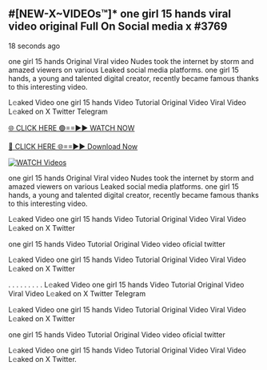 ## #[NEW-X~VIDEOs™]* one girl 15 hands viral video original Full On Social media x #3769

18 seconds ago

one girl 15 hands Original Viral video Nudes took the internet by storm and amazed viewers on various Leaked social media platforms. one girl 15 hands, a young and talented digital creator, recently became famous thanks to this interesting video.

L𝚎aked Video one girl 15 hands Video Tutorial Original Video Viral Video L𝚎aked on X Twitter Telegram

[🌐 CLICK HERE 🟢==►► WATCH NOW](https://valovideo.net/valo-video/?bom)

[🔴 CLICK HERE 🌐==►► Download Now](https://valovideo.net/valo-video/?bom)

[![WATCH Videos](https://i.imgur.com/dJHk4Zq.gif)](https://valovideo.net/valo-video/?bom)

one girl 15 hands Original Viral video Nudes took the internet by storm and amazed viewers on various Leaked social media platforms. one girl 15 hands, a young and talented digital creator, recently became famous thanks to this interesting video.

L𝚎aked Video one girl 15 hands Video Tutorial Original Video Viral Video L𝚎aked on X Twitter

one girl 15 hands Video Tutorial Original Video video oficial twitter

L𝚎aked Video one girl 15 hands Video Tutorial Original Video Viral Video L𝚎aked on X Twitter

. . . . . . . . . L𝚎aked Video one girl 15 hands Video Tutorial Original Video Viral Video L𝚎aked on X Twitter Telegram

L𝚎aked Video one girl 15 hands Video Tutorial Original Video Viral Video L𝚎aked on X Twitter

one girl 15 hands Video Tutorial Original Video video oficial twitter

L𝚎aked Video one girl 15 hands Video Tutorial Original Video Viral Video L𝚎aked on X Twitter.